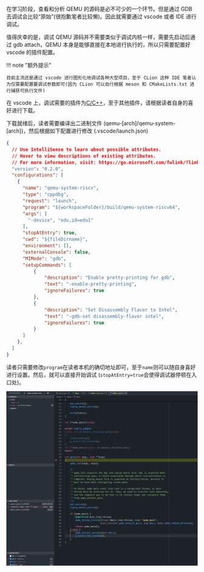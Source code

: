 在学习阶段，查看和分析 QEMU 的源码是必不可少的一个环节。但是通过 GDB 去调试会比较“原始”(很抱歉笔者比较懒)。因此就需要通过 vscode 或者 IDE 进行调试。

值得庆幸的是，调试 QEMU 源码并不需要类似于调试内核一样，需要先启动后通过 gdb attach，QEMU 本身是能够直接在本地进行执行的，所以只需要配置好 vscode 的插件配置。

!!! note "额外提示"

    目前主流还是通过 vscode 进行图形化地调试各种大型项目，至于 CLion 这种 IDE 笔者认为仅需要配置要调试参数即可(因为 CLion 可以自行根据 meson 和 CMakeLists.txt 进行捕获可执行文件)

在 vscode 上，调试需要的插件为[C/C++](https://marketplace.visualstudio.com/items?itemName=ms-vscode.cpptools)，至于其他插件，请根据读者自身的喜好进行下载。

下载就绪后，读者需要编译出二进制文件 (qemu-[arch]/qemu-system-[arch])，然后根据如下配置进行修改 (.vscode/launch.json)

``` json
{
  // Use IntelliSense to learn about possible attributes.
  // Hover to view descriptions of existing attributes.
  // For more information, visit: https://go.microsoft.com/fwlink/?linkid=830387
  "version": "0.2.0",
  "configurations": [
    {
      "name": "qemu-system-riscv",
      "type": "cppdbg",
      "request": "launch",
      "program": "${workspaceFolder}/build/qemu-system-riscv64",
      "args": [
        "-device", "edu,id=edu1"
      ],
      "stopAtEntry": true,
      "cwd": "${fileDirname}",
      "environment": [],
      "externalConsole": false,
      "MIMode": "gdb",
      "setupCommands": [
          {
              "description": "Enable pretty-printing for gdb",
              "text": "-enable-pretty-printing",
              "ignoreFailures": true
          },
          {
              "description": "Set Disassembly Flavor to Intel",
              "text": "-gdb-set disassembly-flavor intel",
              "ignoreFailures": true
          }
      ]
    },
  ]
}
```

读者只需要修改`program`在读者本机的确切地址即可，至于`name`则可以随自身喜好进行设置。然后，就可以直接开始调试 (`stopAtEntry=true`会使得调试器停顿在入口处)。

![Vscode Debug Qemu Source Code](../../image/debug-qemu.png)
